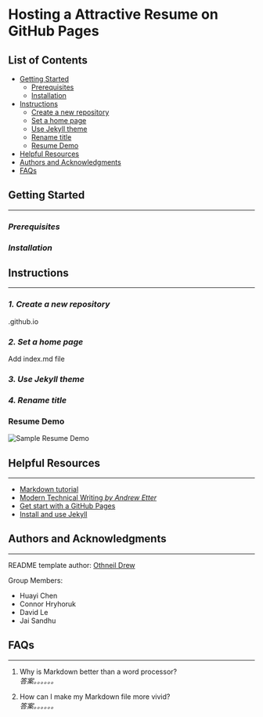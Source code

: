 # **Hosting a Attractive Resume on GitHub Pages**

## **List of Contents**
+ [Getting Started](#getting-started)  
  + [Prerequisites](#prerequisites)
  + [Installation](#installation)
+ [Instructions](#instructions)  
  + [Create a new repository](#create-a-new-repository)
  + [Set a home page](#set-a-home-page)
  + [Use Jekyll theme](#use-jekyll-theme)
  + [Rename title](#rename-title)
  + [Resume Demo](#resume-demo)
+ [Helpful Resources](#helpful-resources)
+ [Authors and Acknowledgments](#authors-and-acknowledgments)
+ [FAQs](#faqs)




## **Getting Started**
***

### *Prerequisites*


### *Installation*




## **Instructions**
***

### *1. Create a new repository*
.github.io

### *2. Set a home page*
Add index.md file

### *3. Use Jekyll theme*

### *4. Rename title*

### Resume Demo

![Sample Resume Demo](https://media.giphy.com/media/BVEx2WqttRwTCHYfOK/giphy.gif)

## **Helpful Resources**
***
+ [Markdown tutorial](https://www.markdowntutorial.com/)
+ [Modern Technical Writing *by Andrew Etter*](https://www.amazon.ca/gp/product/B01A2QL9SS/)
+ [Get start with a GitHub Pages](https://pages.github.com/)
+ [Install and use Jekyll](https://www.youtube.com/playlist?list=PLLAZ4kZ9dFpOPV5C5Ay0pHaa0RJFhcmcB)

## **Authors and Acknowledgments**
***
README template author: [Othneil Drew](https://github.com/othneildrew)  

Group Members:  
+ Huayi Chen
+ Connor Hryhoruk
+ David Le
+ Jai Sandhu

## **FAQs**
***
1.  Why is Markdown better than a word processor?  
  *答案。。。。。。*  

2.  How can I make my Markdown file more vivid?  
  *答案。。。。。。*
